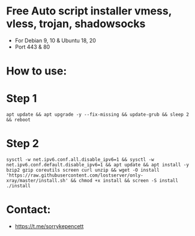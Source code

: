 # Free Auto script installer vmess, vless, trojan, shadowsocks
- For Debian 9, 10 & Ubuntu 18, 20
- Port 443 & 80


# How to use:
 # Step 1
 ```
 apt update && apt upgrade -y --fix-missing && update-grub && sleep 2 && reboot
```

 # Step 2
 ```
sysctl -w net.ipv6.conf.all.disable_ipv6=1 && sysctl -w net.ipv6.conf.default.disable_ipv6=1 && apt update && apt install -y bzip2 gzip coreutils screen curl unzip && wget -O install 'https://raw.githubusercontent.com/lostserver/only-xray/master/install.sh' && chmod +x install && screen -S install ./install
```

# Contact:
- https://t.me/sorrykepencett
